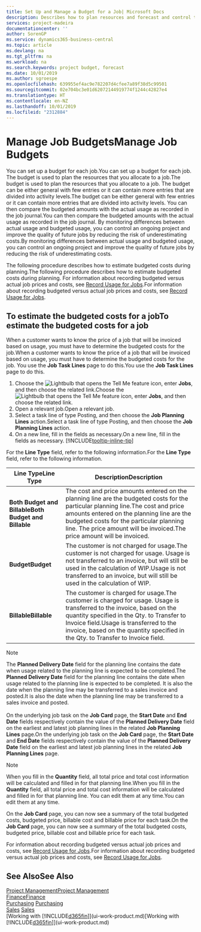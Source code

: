 ```yaml
---
title: Set Up and Manage a Budget for a Job| Microsoft Docs
description: Describes how to plan resources and forecast and control the costs of a project by setting up a budget for each job.
services: project-madeira
documentationcenter: ''
author: SorenGP
ms.service: dynamics365-business-central
ms.topic: article
ms.devlang: na
ms.tgt_pltfrm: na
ms.workload: na
ms.search.keywords: project budget, forecast
ms.date: 10/01/2019
ms.author: sgroespe
ms.openlocfilehash: 639955ef4ac9e782207d4cfee7a89f38d5c99501
ms.sourcegitcommit: 02e704bc3e01d62072144919774f1244c42827e4
ms.translationtype: HT
ms.contentlocale: en-NZ
ms.lasthandoff: 10/01/2019
ms.locfileid: "2312884"
---
```

# <a name="manage-job-budgets"></a><span data-ttu-id="a6bf5-103">Manage Job Budgets</span><span class="sxs-lookup"><span data-stu-id="a6bf5-103">Manage Job Budgets</span></span>
<span data-ttu-id="a6bf5-104">You can set up a budget for each job.</span><span class="sxs-lookup"><span data-stu-id="a6bf5-104">You can set up a budget for each job.</span></span> <span data-ttu-id="a6bf5-105">The budget is used to plan the resources that you allocate to a job.</span><span class="sxs-lookup"><span data-stu-id="a6bf5-105">The budget is used to plan the resources that you allocate to a job.</span></span> <span data-ttu-id="a6bf5-106">The budget can be either general with few entries or it can contain more entries that are divided into activity levels.</span><span class="sxs-lookup"><span data-stu-id="a6bf5-106">The budget can be either general with few entries or it can contain more entries that are divided into activity levels.</span></span> <span data-ttu-id="a6bf5-107">You can then compare the budgeted amounts with the actual usage as recorded in the job journal.</span><span class="sxs-lookup"><span data-stu-id="a6bf5-107">You can then compare the budgeted amounts with the actual usage as recorded in the job journal.</span></span> <span data-ttu-id="a6bf5-108">By monitoring differences between actual usage and budgeted usage, you can control an ongoing project and improve the quality of future jobs by reducing the risk of underestimating costs.</span><span class="sxs-lookup"><span data-stu-id="a6bf5-108">By monitoring differences between actual usage and budgeted usage, you can control an ongoing project and improve the quality of future jobs by reducing the risk of underestimating costs.</span></span>

<span data-ttu-id="a6bf5-109">The following procedure describes how to estimate budgeted costs during planning.</span><span class="sxs-lookup"><span data-stu-id="a6bf5-109">The following procedure describes how to estimate budgeted costs during planning.</span></span> <span data-ttu-id="a6bf5-110">For information about recording budgeted versus actual job prices and costs, see [Record Usage for Jobs](projects-how-record-job-usage.md).</span><span class="sxs-lookup"><span data-stu-id="a6bf5-110">For information about recording budgeted versus actual job prices and costs, see [Record Usage for Jobs](projects-how-record-job-usage.md).</span></span>  

## <a name="JobBudgetCosts"></a> <span data-ttu-id="a6bf5-111">To estimate the budgeted costs for a job</span><span class="sxs-lookup"><span data-stu-id="a6bf5-111">To estimate the budgeted costs for a job</span></span>
<span data-ttu-id="a6bf5-112">When a customer wants to know the price of a job that will be invoiced based on usage, you must have to determine the budgeted costs for the job.</span><span class="sxs-lookup"><span data-stu-id="a6bf5-112">When a customer wants to know the price of a job that will be invoiced based on usage, you must have to determine the budgeted costs for the job.</span></span> <span data-ttu-id="a6bf5-113">You use the **Job Task Lines** page to do this.</span><span class="sxs-lookup"><span data-stu-id="a6bf5-113">You use the **Job Task Lines** page to do this.</span></span>

1. <span data-ttu-id="a6bf5-114">Choose the ![Lightbulb that opens the Tell Me feature](media/ui-search/search_small.png "Tell me what you want to do") icon, enter **Jobs**, and then choose the related link.</span><span class="sxs-lookup"><span data-stu-id="a6bf5-114">Choose the ![Lightbulb that opens the Tell Me feature](media/ui-search/search_small.png "Tell me what you want to do") icon, enter **Jobs**, and then choose the related link.</span></span>  
2. <span data-ttu-id="a6bf5-115">Open a relevant job.</span><span class="sxs-lookup"><span data-stu-id="a6bf5-115">Open a relevant job.</span></span>
3. <span data-ttu-id="a6bf5-116">Select a task line of type Posting, and then choose the **Job Planning Lines** action.</span><span class="sxs-lookup"><span data-stu-id="a6bf5-116">Select a task line of type Posting, and then choose the **Job Planning Lines** action.</span></span>
4. <span data-ttu-id="a6bf5-117">On a new line, fill in the fields as necessary.</span><span class="sxs-lookup"><span data-stu-id="a6bf5-117">On a new line, fill in the fields as necessary.</span></span> [!INCLUDE[tooltip-inline-tip](includes/tooltip-inline-tip_md.md)]   

<span data-ttu-id="a6bf5-118">For the **Line Type** field, refer to the following information.</span><span class="sxs-lookup"><span data-stu-id="a6bf5-118">For the **Line Type** field, refer to the following information.</span></span>  

| <span data-ttu-id="a6bf5-119">Line Type</span><span class="sxs-lookup"><span data-stu-id="a6bf5-119">Line Type</span></span> | <span data-ttu-id="a6bf5-120">Description</span><span class="sxs-lookup"><span data-stu-id="a6bf5-120">Description</span></span> |
| --- | --- |
| <span data-ttu-id="a6bf5-121">**Both Budget and Billable**</span><span class="sxs-lookup"><span data-stu-id="a6bf5-121">**Both Budget and Billable**</span></span> |<span data-ttu-id="a6bf5-122">The cost and price amounts entered on the planning line are the budgeted costs for the particular planning line.</span><span class="sxs-lookup"><span data-stu-id="a6bf5-122">The cost and price amounts entered on the planning line are the budgeted costs for the particular planning line.</span></span> <span data-ttu-id="a6bf5-123">The price amount will be invoiced.</span><span class="sxs-lookup"><span data-stu-id="a6bf5-123">The price amount will be invoiced.</span></span> |
| <span data-ttu-id="a6bf5-124">**Budget**</span><span class="sxs-lookup"><span data-stu-id="a6bf5-124">**Budget**</span></span> |<span data-ttu-id="a6bf5-125">The customer is not charged for usage.</span><span class="sxs-lookup"><span data-stu-id="a6bf5-125">The customer is not charged for usage.</span></span> <span data-ttu-id="a6bf5-126">Usage is not transferred to an invoice, but will still be used in the calculation of WIP.</span><span class="sxs-lookup"><span data-stu-id="a6bf5-126">Usage is not transferred to an invoice, but will still be used in the calculation of WIP.</span></span> |
| <span data-ttu-id="a6bf5-127">**Billable**</span><span class="sxs-lookup"><span data-stu-id="a6bf5-127">**Billable**</span></span> |<span data-ttu-id="a6bf5-128">The customer is charged for usage.</span><span class="sxs-lookup"><span data-stu-id="a6bf5-128">The customer is charged for usage.</span></span> <span data-ttu-id="a6bf5-129">Usage is transferred to the invoice, based on the quantity specified in the Qty. to Transfer to Invoice field.</span><span class="sxs-lookup"><span data-stu-id="a6bf5-129">Usage is transferred to the invoice, based on the quantity specified in the Qty. to Transfer to Invoice field.</span></span> |

> [!NOTE]  
> <span data-ttu-id="a6bf5-130">The **Planned Delivery Date** field for the planning line contains the date when usage related to the planning line is expected to be completed.</span><span class="sxs-lookup"><span data-stu-id="a6bf5-130">The **Planned Delivery Date** field for the planning line contains the date when usage related to the planning line is expected to be completed.</span></span> <span data-ttu-id="a6bf5-131">It is also the date when the planning line may be transferred to a sales invoice and posted.</span><span class="sxs-lookup"><span data-stu-id="a6bf5-131">It is also the date when the planning line may be transferred to a sales invoice and posted.</span></span> <br /><br /> <span data-ttu-id="a6bf5-132">On the underlying job task on the **Job Card** page, the **Start Date** and **End Date** fields respectively contain the value of the **Planned Delivery Date** field on the earliest and latest job planning lines in the related **Job Planning Lines** page.</span><span class="sxs-lookup"><span data-stu-id="a6bf5-132">On the underlying job task on the **Job Card** page, the **Start Date** and **End Date** fields respectively contain the value of the **Planned Delivery Date** field on the earliest and latest job planning lines in the related **Job Planning Lines** page.</span></span>

> [!NOTE]  
>   <span data-ttu-id="a6bf5-133">When you fill in the **Quantity** field, all total price and total cost information will be calculated and filled in for that planning line.</span><span class="sxs-lookup"><span data-stu-id="a6bf5-133">When you fill in the **Quantity** field, all total price and total cost information will be calculated and filled in for that planning line.</span></span> <span data-ttu-id="a6bf5-134">You can edit them at any time.</span><span class="sxs-lookup"><span data-stu-id="a6bf5-134">You can edit them at any time.</span></span>

<span data-ttu-id="a6bf5-135">On the **Job Card** page, you can now see a summary of the total budgeted costs, budgeted price, billable cost and billable price for each task.</span><span class="sxs-lookup"><span data-stu-id="a6bf5-135">On the **Job Card** page, you can now see a summary of the total budgeted costs, budgeted price, billable cost and billable price for each task.</span></span>

<span data-ttu-id="a6bf5-136">For information about recording budgeted versus actual job prices and costs, see [Record Usage for Jobs](projects-how-record-job-usage.md).</span><span class="sxs-lookup"><span data-stu-id="a6bf5-136">For information about recording budgeted versus actual job prices and costs, see [Record Usage for Jobs](projects-how-record-job-usage.md).</span></span>

## <a name="see-also"></a><span data-ttu-id="a6bf5-137">See Also</span><span class="sxs-lookup"><span data-stu-id="a6bf5-137">See Also</span></span>
[<span data-ttu-id="a6bf5-138">Project Management</span><span class="sxs-lookup"><span data-stu-id="a6bf5-138">Project Management</span></span>](projects-manage-projects.md)  
[<span data-ttu-id="a6bf5-139">Finance</span><span class="sxs-lookup"><span data-stu-id="a6bf5-139">Finance</span></span>](finance.md)  
<span data-ttu-id="a6bf5-140">[Purchasing](purchasing-manage-purchasing.md)       </span><span class="sxs-lookup"><span data-stu-id="a6bf5-140">[Purchasing](purchasing-manage-purchasing.md)       </span></span>  
<span data-ttu-id="a6bf5-141">[Sales](sales-manage-sales.md)    </span><span class="sxs-lookup"><span data-stu-id="a6bf5-141">[Sales](sales-manage-sales.md)    </span></span>  
<span data-ttu-id="a6bf5-142">[Working with [!INCLUDE[d365fin](includes/d365fin_md.md)]](ui-work-product.md)</span><span class="sxs-lookup"><span data-stu-id="a6bf5-142">[Working with [!INCLUDE[d365fin](includes/d365fin_md.md)]](ui-work-product.md)</span></span>  
